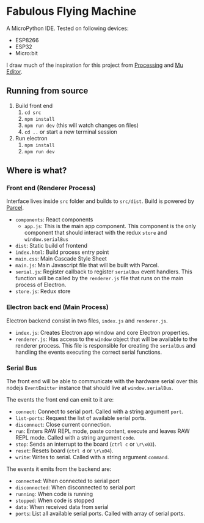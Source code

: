 # Fabulous Flying Machine

A MicroPython IDE. Tested on following devices:

- ESP8266
- ESP32
- Micro:bit

I draw much of the inspiration for this project from [Processing](https://processing.org) and [Mu Editor](https://codewith.mu/).

## Running from source

1. Build front end
	1. `cd src`
	1. `npm install`
	1. `npm run dev` (this will watch changes on files)
	1. `cd ..` or start a new terminal session
1. Run electron
	1. `npm install`
	1. `npm run dev`

## Where is what?

### Front end (Renderer Process)

Interface lives inside `src` folder and builds to `src/dist`. Build is powered by [Parcel](https://parceljs.org/).

- `components`: React components
	- `app.js`: This is the main app component. This component is the only component that should interact with the redux `store` and `window.serialBus`
- `dist`: Static build of frontend
- `index.html`: Build process entry point
- `main.css`: Main Cascade Style Sheet
- `main.js`: Main Javascript file that will be built with Parcel.
- `serial.js`: Register callback to register `serialBus` event handlers. This function will be called by the `renderer.js` file that runs on the main process of Electron.
- `store.js`: Redux store

### Electron back end (Main Process)

Electron backend consist in two files, `index.js` and `renderer.js`.

- `index.js`: Creates Electron app window and core Electron properties.
- `renderer.js`: Has access to the `window` object that will be available to the renderer process. This file is responsible for creating the `serialBus` and handling the events executing the correct serial functions.

### Serial Bus

The front end will be able to communicate with the hardware serial over this nodejs `EventEmitter` instance that should live at `window.serialBus`.

The events the front end can emit to it are:
- `connect`: Connect to serial port. Called with a string argument `port`.
- `list-ports`: Request the list of available serial ports.
- `disconnect`: Close current connection.
- `run`: Enters RAW REPL mode, paste content, execute and leaves RAW REPL mode. Called with a string argument `code`.
- `stop`: Sends an interrupt to the board (`ctrl c` or `\r\x03`).
- `reset`: Resets board (`ctrl d` or `\r\x04`).
- `write`: Writes to serial. Called with a string argument `command`.

The events it emits from the backend are:
- `connected`: When connected to serial port
- `disconnected`: When disconnected to serial port
- `running`: When code is running
- `stopped`: When code is stopped
- `data`: When received data from serial
- `ports`: List all available serial ports. Called with array of serial ports.
